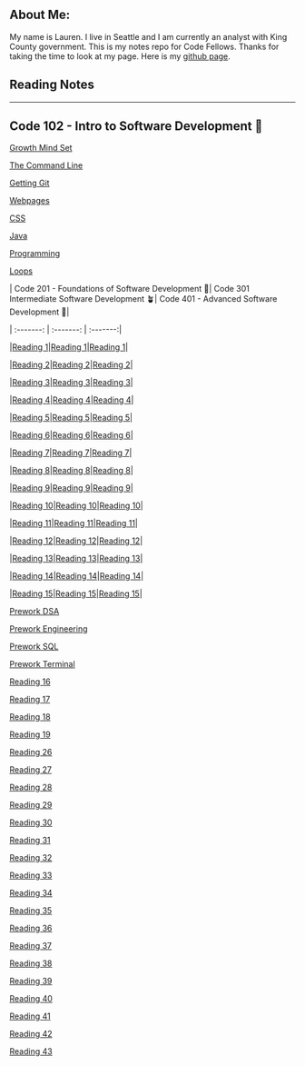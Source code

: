 

## About Me: 

My name is Lauren. I live in Seattle and I am currently an analyst with King County government. This is my notes repo for Code Fellows. Thanks for taking the time to look at my page.  Here is my [github page](https://github.com/elleem).


## Reading Notes
---

## Code 102 - Intro to Software Development 🌱

[Growth Mind Set](102/growthmindset.md)

[The Command Line](102/thecommandline.md)

[Getting Git](102/notes4ever.md)

[Webpages](102/webpages.md)

[CSS](102/CSS.md)

[Java](102/javascript.md)

[Programming](102/programming.md)

[Loops](102/loops.md)

| Code 201 - Foundations of Software Development 🌿| Code 301 Intermediate Software Development 🪴| Code 401 - Advanced Software Development 🌳|

| :-------: | :-------: | :-------:|

|[Reading 1](201/class-01.md)|[Reading 1](301/reading01.md)|[Reading 1](401/reading01.md)|

|[Reading 2](201/class-02.md)|[Reading 2](301/reading02.md)|[Reading 2](401/reading02.md)|

|[Reading 3](201/class-03.md)|[Reading 3](301/reading03.md)|[Reading 3](401/reading03.md)|

|[Reading 4](201/class-04.md)|[Reading 4](301/reading04.md)|[Reading 4](401/reading04.md)|

|[Reading 5](201/class-05.md)|[Reading 5](301/reading05.md)|[Reading 5](401/reading05.md)|

|[Reading 6](201/class-06.md)|[Reading 6](301/reading06.md)|[Reading 6](401/reading06.md)|

|[Reading 7](201/class-07.md)|[Reading 7](301/reading07.md)|[Reading 7](401/reading07.md)|

|[Reading 8](201/class-08.md)|[Reading 8](301/reading08.md)|[Reading 8](401/reading08.md)|

|[Reading 9](201/class-09.md)|[Reading 9](301/reading09.md)|[Reading 9](401/reading09.md)|

|[Reading 10](201/class-10.md)|[Reading 10](301/reading10.md)|[Reading 10](401/reading10.md)|

|[Reading 11](201/class-11.md)|[Reading 11](301/reading11.md)|[Reading 11](401/reading11.md)|

|[Reading 12](201/class-12.md)|[Reading 12](301/reading12.md)|[Reading 12](401/reading12.md)|

|[Reading 13](201/class-13.md)|[Reading 13](301/reading13.md)|[Reading 13](401/reading13.md)|

|[Reading 14](201/class-14.md)|[Reading 14](301/reading14.md)|[Reading 14](401/reading14.md)|

|[Reading 15](201/class-15.md)|[Reading 15](301/reading15.md)|[Reading 15](401/reading15.md)|


[Prework DSA](401/DSA.md)

[Prework Engineering](401/engineering.md)

[Prework SQL](401/SQL.md)

[Prework Terminal](401/terminal.md)





[Reading 16](401/reading16.md)

[Reading 17](401/reading17.md)

[Reading 18](401/reading18.md)

[Reading 19](401/reading19.md)

[Reading 26](401/reading26.md)

[Reading 27](401/reading27.md)

[Reading 28](401/reading28.md)

[Reading 29](401/reading29.md)

[Reading 30](401/reading30.md)

[Reading 31](401/reading31.md)

[Reading 32](401/reading32.md)

[Reading 33](401/reading33.md)

[Reading 34](401/reading34.md)

[Reading 35](401/reading35.md)

[Reading 36](401/reading36.md)

[Reading 37](401/reading37.md)

[Reading 38](401/reading38.md)

[Reading 39](401/reading39.md)

[Reading 40](401/reading40.md)

[Reading 41](401/reading41.md)

[Reading 42](401/reading42.md)

[Reading 43](401/reading43.md)





